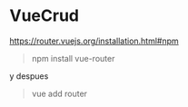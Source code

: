 # VueCrud

https://router.vuejs.org/installation.html#npm

> npm install vue-router

y despues

> vue add router



